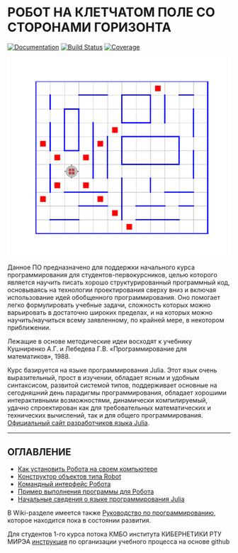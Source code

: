 # РОБОТ НА КЛЕТЧАТОМ ПОЛЕ СО СТОРОНАМИ ГОРИЗОНТА

[![Documentation](https://img.shields.io/badge/docs-dev-blue.svg)](https://Vibof.github.io/HorizonSideRobots.jl/dev)
[![Build Status](https://github.com/Vibof/HorizonSideRobots.jl/workflows/CI/badge.svg)](https://github.com/Vibof/HorizonSideRobots.jl/actions)
[![Coverage](https://codecov.io/gh/Vibof/HorizonSideRobots.jl/branch/master/graph/badge.svg)](https://codecov.io/gh/Vibof/HorizonSideRobots.jl)

![Пример обстановки на поле](docs/src/extra/for_readme.png)

Данное ПО предназначено для поддержки начального курса программирования для студентов-первокурсников, целью которого является научить писать хорошо структурированный программный код, основываясь на технологии проектирования сверху вниз и включая использование идей обобщенного программирования. Оно помогает легко формулировать учебные задачи, сложность которых можно варьировать в достаточно широких пределах, и на которых можно научить/научиться всему заявленному, по крайней мере, в некотором приближении.

Лежащие в основе методические идеи восходят к учебнику Кушниренко А.Г. и Лебедева Г.В. «Программирование для математиков», 1988.

Курс базируется на языке программирования Julia. Этот язык очень выразительный, прост в изучении, обладает ясным и удобным синтаксисом, развитой системой типов, поддерживает основные на сегодняшний день парадигмы программирования, обладает хорошими интерактивными возможностями, динамически компилируемый, удачно спроектирован как для требовательных математических и технических вычислений, так и для общего программирования. [Официальный сайт разработчиков языка Julia](https://julialang.org/).

-----------------------------

## ОГЛАВЛЕНИЕ 

* [Как установить Робота на своем компьютере](https://vibof.github.io/HorizonSideRobots.jl/dev/setup.md)
* [Конструктор объектов типа Robot](https://vibof.github.io/HorizonSideRobots.jl/dev/constructor.md)
* [Командный интерфейс Робота](https://vibof.github.io/HorizonSideRobots.jl/dev/api.md)
* [Пример выполнения программы для Робота](https://vibof.github.io/HorizonSideRobots.jl/dev/example.md)
* [Начальные сведения о языке программирования Julia](https://vibof.github.io/HorizonSideRobots.jl/dev/language.md)

В Wiki-разделе имеется также [Руководство по программированию](https://github.com/Vibof/HorizonSideRobots.jl/wiki), которое находится пока в состоянии развития.

Для студентов 1-го курса потока КМБО института КИБЕРНЕТИКИ РТУ МИРЭА [инструкция](https://github.com/Vibof/Organizer) по организации учебного процесса на основе github
